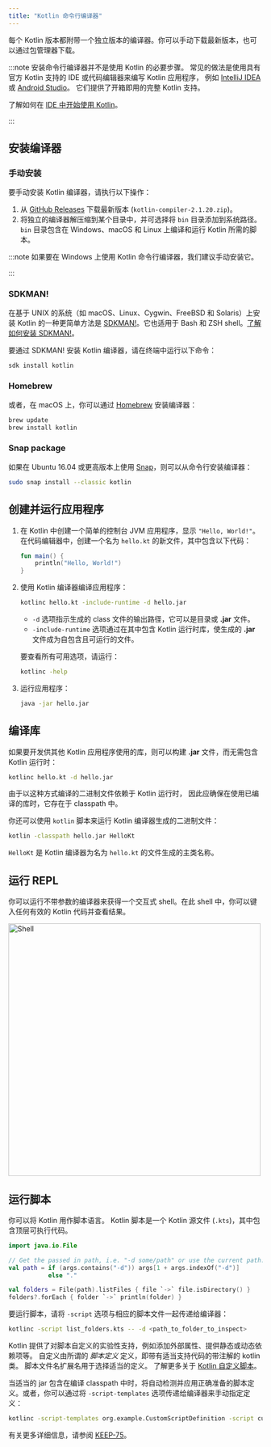 ```yaml
---
title: "Kotlin 命令行编译器"
---
```

每个 Kotlin 版本都附带一个独立版本的编译器。你可以手动下载最新版本，也可以通过包管理器下载。

:::note
安装命令行编译器并不是使用 Kotlin 的必要步骤。
常见的做法是使用具有官方 Kotlin 支持的 IDE 或代码编辑器来编写 Kotlin 应用程序，
例如 [IntelliJ IDEA](https://www.jetbrains.com/idea/) 或 [Android Studio](https://developer.android.com/studio)。
它们提供了开箱即用的完整 Kotlin 支持。

了解如何在 [IDE 中开始使用 Kotlin](getting-started.md)。

:::

## 安装编译器

### 手动安装

要手动安装 Kotlin 编译器，请执行以下操作：

1. 从 [GitHub Releases](https://github.com/JetBrains/kotlin/releases/tag/v2.1.20) 下载最新版本 (`kotlin-compiler-2.1.20.zip`)。
2. 将独立的编译器解压缩到某个目录中，并可选择将 `bin` 目录添加到系统路径。
`bin` 目录包含在 Windows、macOS 和 Linux 上编译和运行 Kotlin 所需的脚本。

:::note
如果要在 Windows 上使用 Kotlin 命令行编译器，我们建议手动安装它。

:::

### SDKMAN!

在基于 UNIX 的系统（如 macOS、Linux、Cygwin、FreeBSD 和 Solaris）上安装 Kotlin 的一种更简单方法是
[SDKMAN!](https://sdkman.io)。它也适用于 Bash 和 ZSH shell。[了解如何安装 SDKMAN!](https://sdkman.io/install)。

要通过 SDKMAN! 安装 Kotlin 编译器，请在终端中运行以下命令：

```bash
sdk install kotlin
```

### Homebrew

或者，在 macOS 上，你可以通过 [Homebrew](https://brew.sh/) 安装编译器：

```bash
brew update
brew install kotlin
```

### Snap package

如果在 Ubuntu 16.04 或更高版本上使用 [Snap](https://snapcraft.io/)，则可以从命令行安装编译器：

```bash
sudo snap install --classic kotlin
```

## 创建并运行应用程序

1. 在 Kotlin 中创建一个简单的控制台 JVM 应用程序，显示 `"Hello, World!"`。
   在代码编辑器中，创建一个名为 `hello.kt` 的新文件，其中包含以下代码：

   ```kotlin
   fun main() {
       println("Hello, World!")
   }
   ```

2. 使用 Kotlin 编译器编译应用程序：

   ```bash
   kotlinc hello.kt -include-runtime -d hello.jar
   ```

   * `-d` 选项指示生成的 class 文件的输出路径，它可以是目录或 **.jar** 文件。
   * `-include-runtime` 选项通过在其中包含 Kotlin 运行时库，使生成的 **.jar** 文件成为自包含且可运行的文件。

   要查看所有可用选项，请运行：

   ```bash
   kotlinc -help
   ```

3. 运行应用程序：

   ```bash
   java -jar hello.jar
   ```

## 编译库

如果要开发供其他 Kotlin 应用程序使用的库，则可以构建 **.jar** 文件，而无需包含 Kotlin 运行时：

```bash
kotlinc hello.kt -d hello.jar
```

由于以这种方式编译的二进制文件依赖于 Kotlin 运行时，
因此应确保在使用已编译的库时，它存在于 classpath 中。

你还可以使用 `kotlin` 脚本来运行 Kotlin 编译器生成的二进制文件：

```bash
kotlin -classpath hello.jar HelloKt
```

`HelloKt` 是 Kotlin 编译器为名为 `hello.kt` 的文件生成的主类名称。

## 运行 REPL

你可以运行不带参数的编译器来获得一个交互式 shell。在此 shell 中，你可以键入任何有效的 Kotlin 代码并查看结果。

<img src="/img/kotlin-shell.png" alt="Shell" width="500"/>

## 运行脚本

你可以将 Kotlin 用作脚本语言。
Kotlin 脚本是一个 Kotlin 源文件 (`.kts`)，其中包含顶层可执行代码。

```kotlin
import java.io.File

// Get the passed in path, i.e. "-d some/path" or use the current path.
val path = if (args.contains("-d")) args[1 + args.indexOf("-d")]
           else "."

val folders = File(path).listFiles { file `->` file.isDirectory() }
folders?.forEach { folder `->` println(folder) }
```

要运行脚本，请将 `-script` 选项与相应的脚本文件一起传递给编译器：

```bash
kotlinc -script list_folders.kts -- -d <path_to_folder_to_inspect>
```

Kotlin 提供了对脚本自定义的实验性支持，例如添加外部属性、提供静态或动态依赖项等。
自定义由所谓的 _脚本定义_ 定义，即带有适当支持代码的带注解的 kotlin 类。
脚本文件名扩展名用于选择适当的定义。
了解更多关于 [Kotlin 自定义脚本](custom-script-deps-tutorial.md)。

当适当的 jar 包含在编译 classpath 中时，将自动检测并应用正确准备的脚本定义。或者，你可以通过将 `-script-templates` 选项传递给编译器来手动指定定义：

```bash
kotlinc -script-templates org.example.CustomScriptDefinition -script custom.script1.kts
```

有关更多详细信息，请参阅 [KEEP-75](https://github.com/Kotlin/KEEP/blob/master/proposals/scripting-support.md)。